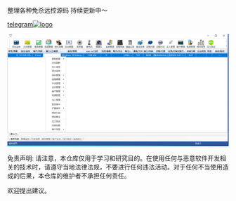 整理各种免杀远控源码
持续更新中～

[telegram![logo](https://telegram.org/img/t_logo_sprite.svg)](https://t.me/debug0o)




![Winos](银狐Winos/winos.png)






                                       




                                       




                                       




                                       




                                       




                                       




                                       



免责声明: 请注意，本仓库仅用于学习和研究目的。在使用任何与恶意软件开发相关的技术时，请遵守当地法律法规，不要进行任何违法活动。对于任何不当使用造成的后果，本仓库的维护者不承担任何责任。





欢迎提出建议。
